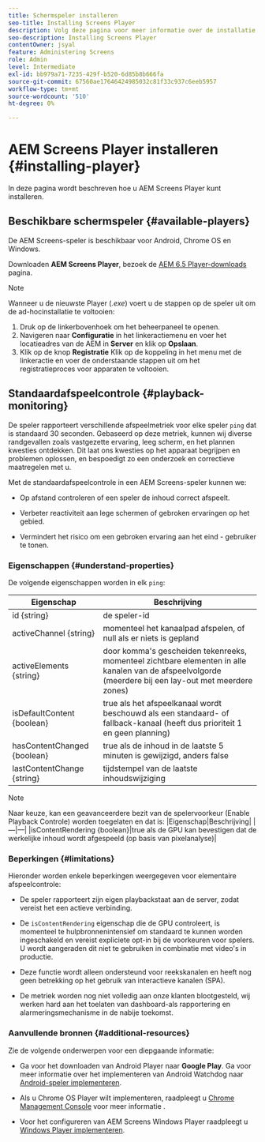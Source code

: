 ```yaml
---
title: Schermspeler installeren
seo-title: Installing Screens Player
description: Volg deze pagina voor meer informatie over de installatie van beschikbare AEM Screens Player.
seo-description: Installing Screens Player
contentOwner: jsyal
feature: Administering Screens
role: Admin
level: Intermediate
exl-id: bb979a71-7235-429f-b520-6d85b8b666fa
source-git-commit: 67560ae17646424985032c81f33c937c6eeb5957
workflow-type: tm+mt
source-wordcount: '510'
ht-degree: 0%

---
```


# AEM Screens Player installeren {#installing-player}

In deze pagina wordt beschreven hoe u AEM Screens Player kunt installeren.

## Beschikbare schermspeler {#available-players}

De AEM Screens-speler is beschikbaar voor Android, Chrome OS en Windows.

Downloaden **AEM Screens Player**, bezoek de [AEM 6.5 Player-downloads](https://download.macromedia.com/screens/) pagina.

>[!NOTE]
>
>Wanneer u de nieuwste Player (*.exe*) voert u de stappen op de speler uit om de ad-hocinstallatie te voltooien:
>
>1. Druk op de linkerbovenhoek om het beheerpaneel te openen.
>1. Navigeren naar **Configuratie** in het linkeractiemenu en voer het locatieadres van de AEM in **Server** en klik op **Opslaan**.
>1. Klik op de knop **Registratie** Klik op de koppeling in het menu met de linkeractie en voer de onderstaande stappen uit om het registratieproces voor apparaten te voltooien.

## Standaardafspeelcontrole {#playback-monitoring}

De speler rapporteert verschillende afspeelmetriek voor elke speler `ping` dat is standaard 30 seconden. Gebaseerd op deze metriek, kunnen wij diverse randgevallen zoals vastgezette ervaring, leeg scherm, en het plannen kwesties ontdekken. Dit laat ons kwesties op het apparaat begrijpen en problemen oplossen, en bespoedigt zo een onderzoek en correctieve maatregelen met u.

Met de standaardafspeelcontrole in een AEM Screens-speler kunnen we:

* Op afstand controleren of een speler de inhoud correct afspeelt.

* Verbeter reactiviteit aan lege schermen of gebroken ervaringen op het gebied.

* Vermindert het risico om een gebroken ervaring aan het eind - gebruiker te tonen.

### Eigenschappen {#understand-properties}

De volgende eigenschappen worden in elk `ping`:

| Eigenschap | Beschrijving |
|---|---|
| id {string} | de speler-id |
| activeChannel {string} | momenteel het kanaalpad afspelen, of null als er niets is gepland |
| activeElements {string} | door komma&#39;s gescheiden tekenreeks, momenteel zichtbare elementen in alle kanalen van de afspeelvolgorde (meerdere bij een lay-out met meerdere zones) |
| isDefaultContent {boolean} | true als het afspeelkanaal wordt beschouwd als een standaard- of fallback-kanaal (heeft dus prioriteit 1 en geen planning) |
| hasContentChanged {boolean} | true als de inhoud in de laatste 5 minuten is gewijzigd, anders false |
| lastContentChange {string} | tijdstempel van de laatste inhoudswijziging |

>[!NOTE]
>Naar keuze, kan een geavanceerdere bezit van de spelervoorkeur (Enable Playback Controle) worden toegelaten en dat is:
>|Eigenschap|Beschrijving|
>|—|—|
>|isContentRendering {boolean}|true als de GPU kan bevestigen dat de werkelijke inhoud wordt afgespeeld (op basis van pixelanalyse)|

### Beperkingen {#limitations}

Hieronder worden enkele beperkingen weergegeven voor elementaire afspeelcontrole:

* De speler rapporteert zijn eigen playbackstaat aan de server, zodat vereist het een actieve verbinding.

* De `isContentRendering` eigenschap die de GPU controleert, is momenteel te hulpbronnenintensief om standaard te kunnen worden ingeschakeld en vereist expliciete opt-in bij de voorkeuren voor spelers. U wordt aangeraden dit niet te gebruiken in combinatie met video&#39;s in productie.

* Deze functie wordt alleen ondersteund voor reekskanalen en heeft nog geen betrekking op het gebruik van interactieve kanalen (SPA).

* De metriek worden nog niet volledig aan onze klanten blootgesteld, wij werken hard aan het toelaten van dashboard-als rapportering en alarmeringsmechanisme in de nabije toekomst.

### Aanvullende bronnen {#additional-resources}

Zie de volgende onderwerpen voor een diepgaande informatie:

* Ga voor het downloaden van Android Player naar **Google Play**. Ga voor meer informatie over het implementeren van Android Watchdog naar [Android-speler implementeren](implementing-android-player.md).

* Als u Chrome OS Player wilt implementeren, raadpleegt u [Chrome Management Console](implementing-chrome-os-player.md) voor meer informatie .

* Voor het configureren van AEM Screens Windows Player raadpleegt u [Windows Player implementeren](implementing-windows-player.md).
